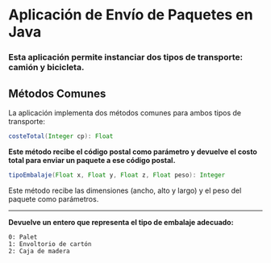
# Aplicación de Envío de Paquetes en Java

### Esta aplicación permite instanciar dos tipos de transporte: camión y bicicleta.

## Métodos Comunes

La aplicación implementa dos métodos comunes para ambos tipos de transporte:

```java
costeTotal(Integer cp): Float
```

**Este método recibe el código postal como parámetro y devuelve el costo total para enviar un paquete a ese código postal.**

```java
tipoEmbalaje(Float x, Float y, Float z, Float peso): Integer
```

Este método recibe las dimensiones (ancho, alto y largo) y el peso del paquete como parámetros.
***
**Devuelve un entero que representa el tipo de embalaje adecuado:**

```
0: Palet
1: Envoltorio de cartón
2: Caja de madera 

